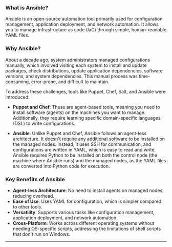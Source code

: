 ### What is Ansible?

Ansible is an open-source automation tool primarily used for configuration management, application deployment, and network automation. It allows you to manage infrastructure as code (IaC) through simple, human-readable YAML files. 

### Why Ansible?

About a decade ago, system administrators managed configurations manually, which involved visiting each system to install and update packages, check distributions, update application dependencies, software versions, and system dependencies. This manual process was time-consuming, error-prone, and difficult to maintain. 

To address these challenges, tools like Puppet, Chef, Salt, and Ansible were introduced:

- **Puppet and Chef**: These are agent-based tools, meaning you need to install software (agents) on the machines you want to manage. Additionally, they require learning specific domain-specific languages (DSL) to write configurations.
  
- **Ansible**: Unlike Puppet and Chef, Ansible follows an agent-less architecture. It doesn't require any additional software to be installed on the managed nodes. Instead, it uses SSH for communication, and configurations are written in YAML, which is easy to read and write. Ansible requires Python to be installed on both the control node (the machine where Ansible runs) and the managed nodes, as the YAML files are converted into Python code for execution.

### Key Benefits of Ansible

- **Agent-less Architecture**: No need to install agents on managed nodes, reducing overhead.
- **Ease of Use**: Uses YAML for configuration, which is simpler compared to other tools.
- **Versatility**: Supports various tasks like configuration management, application deployment, and network automation.
- **Cross-Platform**: Works across different operating systems without needing OS-specific scripts, addressing the limitations of shell scripts that don't run on Windows.

---

